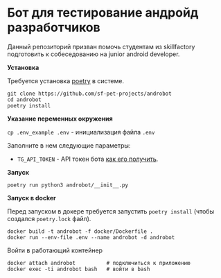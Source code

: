 # Бот для тестирование андройд разработчиков

Данный репозиторий призван помочь студентам из skillfactory подготовить к собеседованию на junior android developer.

**Установка**  

Требуется установка [poetry](https://github.com/python-poetry/poetry) в системе.  

```
git clone https://github.com/sf-pet-projects/androbot
cd androbot
poetry install
```

**Указание переменных окружения**

`cp .env_example .env` - инициализация файла `.env`

Заполните в нем следующие параметры:
- `TG_API_TOKEN` - API токен бота [как его получить](https://habr.com/ru/post/262247/).    


**Запуск**  

```
poetry run python3 androbot/__init__.py
```

**Запуск в docker**

Перед запуском в докере требуется запустить `poetry install` (чтобы создался `poetry.lock` файл).
```
docker build -t androbot -f docker/Dockerfile .
docker run --env-file .env --name androbot -d androbot
```

Войти в работающий контейнер
```
docker attach androbot          # подключиться к приложению
docker exec -ti androbot bash   # войти в bash
```
